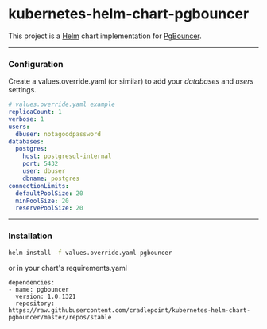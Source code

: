 # kubernetes-helm-chart-pgbouncer

This project is a [Helm](https://helm.sh/) chart implementation for [PgBouncer](https://pgbouncer.github.io).

---

### Configuration
Create a values.override.yaml (or similar) to add your *databases* and *users* settings.

```yaml
# values.override.yaml example
replicaCount: 1
verbose: 1
users:
  dbuser: notagoodpassword
databases:
  postgres:
    host: postgresql-internal
    port: 5432
    user: dbuser
    dbname: postgres
connectionLimits:
  defaultPoolSize: 20
  minPoolSize: 20
  reservePoolSize: 20
```

---
### Installation

```bash
helm install -f values.override.yaml pgbouncer
```

or in your chart's requirements.yaml

```
dependencies:
- name: pgbouncer
  version: 1.0.1321
  repository: https://raw.githubusercontent.com/cradlepoint/kubernetes-helm-chart-pgbouncer/master/repos/stable
```
